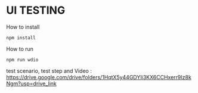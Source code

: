 # UI TESTING

How to install 

    npm install 

How to run

    npm run wdio

test scenario, test step and Video : https://drive.google.com/drive/folders/1HqtX5y44GDYIi3KX6CCHxerr9Iz8kNgm?usp=drive_link
